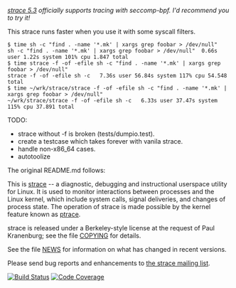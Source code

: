 *[strace 5.3](https://github.com/strace/strace/releases/tag/v5.3) officially supports tracing with seccomp-bpf. I'd recommend you to try it!*

This strace runs faster when you use it with some syscall filters.

    $ time sh -c "find . -name '*.mk' | xargs grep foobar > /dev/null"
    sh -c "find . -name '*.mk' | xargs grep foobar > /dev/null"  0.66s user 1.22s system 101% cpu 1.847 total
    $ time strace -f -of -efile sh -c "find . -name '*.mk' | xargs grep foobar > /dev/null"
    strace -f -of -efile sh -c   7.36s user 56.84s system 117% cpu 54.548 total
    $ time ~/wrk/strace/strace -f -of -efile sh -c "find . -name '*.mk' | xargs grep foobar > /dev/null"
    ~/wrk/strace/strace -f -of -efile sh -c   6.33s user 37.47s system 115% cpu 37.891 total

TODO:

* strace without -f is broken (tests/dumpio.test).
* create a testcase which takes forever with vanila strace.
* handle non-x86_64 cases.
* autotoolize

The original README.md follows:

This is [strace](http://strace.io) -- a diagnostic, debugging and instructional userspace utility for Linux.  It is used to monitor interactions between processes and the Linux kernel, which include system calls, signal deliveries, and changes of process state.  The operation of strace is made possible by the kernel feature known as [ptrace](http://man7.org/linux/man-pages/man2/ptrace.2.html).

strace is released under a Berkeley-style license at the request of Paul Kranenburg; see the file [COPYING](https://raw.githubusercontent.com/strace/strace/master/COPYING) for details.

See the file [NEWS](https://raw.githubusercontent.com/strace/strace/master/NEWS) for information on what has changed in recent versions.

Please send bug reports and enhancements to [the strace mailing list](https://lists.sourceforge.net/lists/listinfo/strace-devel).

[![Build Status](https://travis-ci.org/strace/strace.svg?branch=master)](https://travis-ci.org/strace/strace) [![Code Coverage](https://codecov.io/github/strace/strace/coverage.svg?branch=master)](https://codecov.io/github/strace/strace?branch=master)

